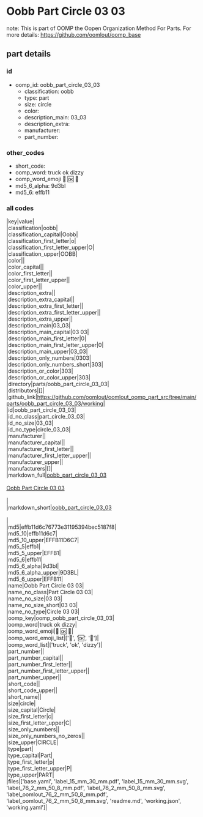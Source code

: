 # Oobb Part Circle 03 03  

note: This is part of OOMP the Oopen Organization Method For Parts. For more details: https://github.com/oomlout/oomp_base

##  part details





### id
* oomp_id: oobb_part_circle_03_03
  * classification: oobb
  * type: part
  * size: circle
  * color: 
  * description_main: 03_03
  * description_extra: 
  * manufacturer: 
  * part_number: 

### other_codes
* short_code: 
* oomp_word: truck ok dizzy
* oomp_word_emoji :truck: :ok: :dizzy:
* md5_6_alpha: 9d3bl
* md5_6: effb11

### all codes 
|key|value|  
|classification|oobb|  
|classification_capital|Oobb|  
|classification_first_letter|o|  
|classification_first_letter_upper|O|  
|classification_upper|OOBB|  
|color||  
|color_capital||  
|color_first_letter||  
|color_first_letter_upper||  
|color_upper||  
|description_extra||  
|description_extra_capital||  
|description_extra_first_letter||  
|description_extra_first_letter_upper||  
|description_extra_upper||  
|description_main|03_03|  
|description_main_capital|03 03|  
|description_main_first_letter|0|  
|description_main_first_letter_upper|0|  
|description_main_upper|03_03|  
|description_only_numbers|0303|  
|description_only_numbers_short|303|  
|description_or_color|303|  
|description_or_color_upper|303|  
|directory|parts/oobb_part_circle_03_03|  
|distributors|[]|  
|github_link|https://github.com/oomlout/oomlout_oomp_part_src/tree/main/parts/oobb_part_circle_03_03/working|  
|id|oobb_part_circle_03_03|  
|id_no_class|part_circle_03_03|  
|id_no_size|03_03|  
|id_no_type|circle_03_03|  
|manufacturer||  
|manufacturer_capital||  
|manufacturer_first_letter||  
|manufacturer_first_letter_upper||  
|manufacturer_upper||  
|manufacturers|[]|  
|markdown_full|[oobb_part_circle_03_03](https://github.com/oomlout/oomlout_oomp_part_src/tree/main/parts/oobb_part_circle_03_03/working)<br>[](https://github.com/oomlout/oomlout_oomp_part_src/tree/main/parts/oobb_part_circle_03_03/working)<br>[Oobb Part Circle 03 03](https://github.com/oomlout/oomlout_oomp_part_src/tree/main/parts/oobb_part_circle_03_03/working)<br><br>|  
|markdown_short|[oobb_part_circle_03_03](https://github.com/oomlout/oomlout_oomp_part_src/tree/main/parts/oobb_part_circle_03_03/working)<br><br>|  
|md5|effb11d6c76773e31195394bec5187f8|  
|md5_10|effb11d6c7|  
|md5_10_upper|EFFB11D6C7|  
|md5_5|effb1|  
|md5_5_upper|EFFB1|  
|md5_6|effb11|  
|md5_6_alpha|9d3bl|  
|md5_6_alpha_upper|9D3BL|  
|md5_6_upper|EFFB11|  
|name|Oobb Part Circle 03 03|  
|name_no_class|Part Circle 03 03|  
|name_no_size|03 03|  
|name_no_size_short|03 03|  
|name_no_type|Circle 03 03|  
|oomp_key|oomp_oobb_part_circle_03_03|  
|oomp_word|truck ok dizzy|  
|oomp_word_emoji|:truck: :ok: :dizzy:|  
|oomp_word_emoji_list|[':truck:', ':ok:', ':dizzy:']|  
|oomp_word_list|['truck', 'ok', 'dizzy']|  
|part_number||  
|part_number_capital||  
|part_number_first_letter||  
|part_number_first_letter_upper||  
|part_number_upper||  
|short_code||  
|short_code_upper||  
|short_name||  
|size|circle|  
|size_capital|Circle|  
|size_first_letter|c|  
|size_first_letter_upper|C|  
|size_only_numbers||  
|size_only_numbers_no_zeros||  
|size_upper|CIRCLE|  
|type|part|  
|type_capital|Part|  
|type_first_letter|p|  
|type_first_letter_upper|P|  
|type_upper|PART|  
|files|['base.yaml', 'label_15_mm_30_mm.pdf', 'label_15_mm_30_mm.svg', 'label_76_2_mm_50_8_mm.pdf', 'label_76_2_mm_50_8_mm.svg', 'label_oomlout_76_2_mm_50_8_mm.pdf', 'label_oomlout_76_2_mm_50_8_mm.svg', 'readme.md', 'working.json', 'working.yaml']|  
